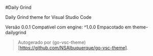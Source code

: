 #Daily Grind

Daily Grind theme for Visual Studio Code

Versão 0.0.1
Compatível com engine: ^1.0.0
Empacotado em theme-dailygrind

> Autogerado por (go-vsc-theme)[https://github.com/NSAlbuquerque/go-vsc-theme].